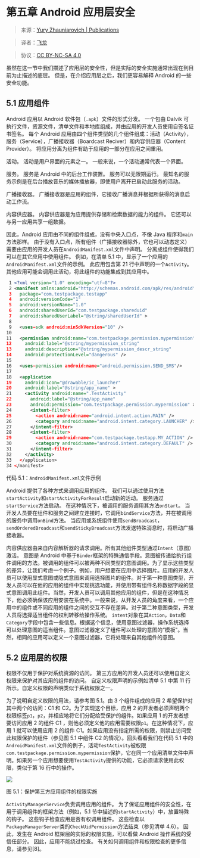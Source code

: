 # 第五章 Android 应用层安全

> 来源：[Yury Zhauniarovich | Publications](http://www.zhauniarovich.com/pubs.html)

> 译者：[飞龙](https://github.com/)

> 协议：[CC BY-NC-SA 4.0](http://creativecommons.org/licenses/by-nc-sa/4.0/)


虽然在这一节中我们描述了应用层的安全性，但是实际的安全实施通常出现在到目前为止描述的底层。 但是，在介绍应用层之后，我们更容易解释 Android 的一些安全功能。

## 5.1 应用组件

Android 应用以 Android 软件包（`.apk`）文件的形式分发。 一个包由 Dalvik 可执行文件，资源文件，清单文件和本地库组成，并由应用的开发人员使用自签名证书签名。 每个 Android 应用由四个组件类型的几个组件组成：活动（Activity），服务（Service），广播接收器（Boardcast Reciver）和内容供应器（Content Provider）。 将应用分离为组件有助于应用的一部分在应用之间重用。

活动。 活动是用户界面的元素之一。 一般来说，一个活动通常代表一个界面。

服务。 服务是 Android 中的后台工作装置。 服务可以无限期运行。 最知名的服务示例是在后台播放音乐的媒体播放器，即使用户离开已启动此服务的活动。

广播接收器。 广播接收器是应用的组件，它接收广播消息并根据所获得的消息启动工作流。

内容供应器。 内容供应器是为应用提供存储和检索数据的能力的组件。 它还可以与另一应用共享一组数据。

因此，Android 应用由不同的组件组成，没有中央入口点，不像 Java 程序和`main`方法那样。 由于没有入口点，所有组件（广播接收器除外，它也可以动态定义）需要由应用的开发人员在`AndroidManifest.xml`文件中声明。 分离成组件使得我们可以在其它应用中使用组件。 例如，在清单 5.1 中，显示了一个应用的`AndroidManifest.xml`文件的示例。 此应用包含第 21 行中声明的一个`Activity`。其他应用可能会调用此活动，将此组件的功能集成到其应用中。

```xml
 1 <?xml version="1.0" encoding="utf−8"?> 
 2 <manifest xmlns:android="http://schemas.android.com/apk/res/android" 
 3   package="com.testpackage.testapp" 
 4   android:versionCode="1" 
 5   android:versionName="1.0" 
 6   android:sharedUserId="com.testpackage.shareduid" 
 7   android:sharedUserLabel="@string/sharedUserId" >
 8 
 9   <uses−sdk android:minSdkVersion="10" /> 
10 
11   <permission android:name="com.testpackage.permission.mypermission" 
12     android:label="@string/mypermission_string" 
13     android:description="@string/mypermission_descr_string" 
14     android:protectionLevel="dangerous" /> 
15 
16   <uses−permission android:name="android.permission.SEND_SMS"/> 
17 
18   <application 
19     android:icon="@drawable/ic_launcher" 
20     android:label="@string/app_name" > 
21     <activity android:name=".TestActivity" 
22       android:label="@string/app_name" 
23       android:permission="com.testpackage.permission.mypermission" > 
24       <intent−filter> 
25         <action android:name="android.intent.action.MAIN" /> 
26         <category android:name="android.intent.category.LAUNCHER" /> 
27       </intent−filter> 
28       <intent−filter> 
29         <action android:name="com.testpackage.testapp.MY_ACTION" /> 
30         <category android:name="android.intent.category.DEFAULT" /> 
31       </intent−filter> 
32     </activity> 
33   </application> 
34 </manifest>
```

代码 5.1：`AndroidManifest.xml`文件示例

Android 提供了各种方式来调用应用的组件。 我们可以通过使用方法`startActivity`和`startActivityForResult`启动新的活动。 服务通过`startService`方法启动。 在这种情况下，被调用的服务调用其方法`onStart`。 当开发人员要在组件和服务之间建立连接时，它调用`bindService`方法，并在被调用的服务中调用`onBind`方法。 当应用或系统组件使用`sendBroadcast`，`sendOrderedBroadcast`和`sendStickyBroadcast`方法发送特殊消息时，将启动广播接收器。

内容供应器由来自内容解析器的请求调用。所有其他组件类型通过`Intent`（意图）激活。 意图是 Android 中基于`Binder`框架的特殊通信手段。意图被传递给执行组件调用的方法。被调用的组件可以被两种不同类型的意图调用。为了显示这些类型的差异，让我们考虑一个例子。例如，用户想要在应用中选择图片。应用的开发人员可以使用显式意图或隐式意图来调用选择图片的组件。对于第一种意图类型，开发人员可以在他的应用的组件中实现挑选功能，并使用带有组件名称数据字段的显式意图调用此组件。当然，开发人员可以调用其他应用的组件，但是在这种情况下，他必须确保该应用安装在系统中。一般来说，从开发人员的角度来看，一个应用中的组件或不同应用的组件之间的交互不存在差异。对于第二种意图类型，开发人员将选择适当组件的权利转移给操作系统。 `intent`对象在其`Action`，`Data`和`Category`字段中包含一些信息。根据这个信息，使用意图过滤器，操作系统选择可以处理意图的适当组件。意图过滤器定义了组件可以处理的意图的“模板"。当然，相同的应用可以定义一个意图过滤器，它将处理来自其他组件的意图。

## 5.2 应用层的权限

权限不仅用于保护对系统资源的访问。 第三方应用的开发人员还可以使用自定义权限来保护对其应用的组件的访问。 自定义权限声明的示例如清单 5.1 中第 11 行所示。自定义权限的声明类似于系统权限之一。

为了说明自定义权限的用法，请参考图 5.1。由 3 个组件组成的应用 2 希望保护对其中两个的访问：C1 和 C2。为了实现这个目标，应用 2 的开发者必须声明两个权限标签`p1`，`p2`，并相应地将它们分配给受保护的组件。如果应用 1 的开发者想要访问应用 2 的组件 C1 ，则他必须定义他的应用需要权限`p1`。在这种情况下，应用 1 就可以使用应用 2 的组件 C1。如果应用没有指定所需的权限，则禁止访问受此权限保护的组件（参见图 5.1 中组件 C2 的情况）。回头看看我们在代码 5.1 中的`AndroidManifest.xml`文件的例子，活动`TestActivity`被权限`com.testpackage.permission.mypermission`保护，它在同一个应用清单文件中声明。如果另一个应用想要使用`TestActivity`提供的功能，它必须请求使用此权限，类似于第 16 行中的操作。

![](img/5-1.jpg)

图 5.1：保护第三方应用组件的权限实施

`ActivityManagerService`负责调用应用的组件。 为了保证应用组件的安全性，在用于调用组件的框架方法（例如，5.1 节中描述的`startActivity`）中，放置特殊的钩子。 这些钩子检查应用是否有权调用组件。 这些检查以`PackageManagerServer`类的`CheckUidPermission`方法结束（参见清单 4.6）。 因此，发生在 Android 框架层的实际的权限实施，可以看做 Android 操作系统的受信任部分。 因此，应用不能绕过检查。 有关如何调用组件和权限检查的更多信息，请参见[8]。